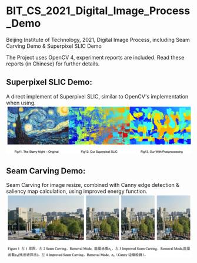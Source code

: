 # BIT_CS_2021_Digital_Image_Process_Demo
 Beijing Institute of Technology, 2021, Digital Image Process, including Seam Carving Demo & Superpixel SLIC Demo

The Project uses OpenCV 4, experiment reports are included. Read these reports (in Chinese) for further details.

## Superpixel SLIC Demo:

A direct implement of Superpixel SLIC, similar to OpenCV's implementation when using.![Screen Shot 2022-02-23 at 3.36.10 PM](https://raw.githubusercontent.com/jbji/BIT_CS_2021_Digital_Image_Process_Demo/main/imgs/Screen%20Shot%202022-02-23%20at%203.36.10%20PM.png)

## Seam Carving Demo:

Seam Carving for image resize, combined with Canny edge detection & saliency map calculation, using improved energy function.![Screen Shot 2022-02-23 at 3.35.13 PM](https://raw.githubusercontent.com/jbji/BIT_CS_2021_Digital_Image_Process_Demo/main/imgs/Screen%20Shot%202022-02-23%20at%203.35.13%20PM.png)
